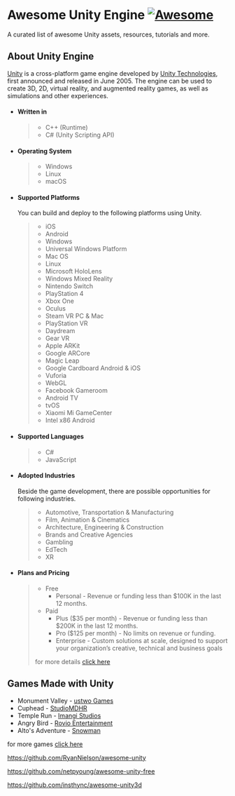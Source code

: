 # Awesome Unity Engine [![Awesome](https://cdn.rawgit.com/sindresorhus/awesome/d7305f38d29fed78fa85652e3a63e154dd8e8829/media/badge.svg)](https://github.com/sindresorhus/awesome)
A curated list of awesome Unity assets, resources, tutorials and more.

## About Unity Engine

[Unity](https://unity.com/) is a cross-platform game engine developed by [Unity Technologies](https://en.wikipedia.org/wiki/Unity_Technologies), first announced and released in June 2005. The engine can be used to create 3D, 2D, virtual reality, and augmented reality games, as well as simulations and other experiences.

* #### Written in
    > * C++ (Runtime)
    > * C# (Unity Scripting API)

* #### Operating System
    > * Windows
    > * Linux
    > * macOS

* #### Supported Platforms
    You can build and deploy to the following platforms using Unity.
    
    > * iOS
    > * Android
    > * Windows
    > * Universal Windows Platform
    > * Mac OS
    > * Linux
    > * Microsoft HoloLens
    > * Windows Mixed Reality
    > * Nintendo Switch
    > * PlayStation 4
    > * Xbox One
    > * Oculus
    > * Steam VR PC & Mac
    > * PlayStation VR
    > * Daydream
    > * Gear VR
    > * Apple ARKit
    > * Google ARCore
    > * Magic Leap
    > * Google Cardboard Android & iOS
    > * Vuforia
    > * WebGL
    > * Facebook Gameroom
    > * Android TV
    > * tvOS
    > * Xiaomi Mi GameCenter
    > * Intel x86 Android

* #### Supported Languages
    > * C#
    > * JavaScript

* #### Adopted Industries
    Beside the game development, there are possible opportunities for following industries.

    > * Automotive, Transportation & Manufacturing
    > * Film, Animation & Cinematics
    > * Architecture, Engineering & Construction
    > * Brands and Creative Agencies
    > * Gambling
    > * EdTech
    > * XR

* #### Plans and Pricing
    > * Free
    >    * Personal - Revenue or funding less than $100K in the last 12 months.
    > * Paid
    >   * Plus ($35 per month) - Revenue or funding less than $200K in the last 12 months.
    >   * Pro ($125 per month) - No limits on revenue or funding.
    >   * Enterprise - Custom solutions at scale, designed to support your organization’s creative, technical and business goals
    >
    > for more details [click here](https://store.unity.com/#plans-business)


## Games Made with Unity

* Monument Valley - [ustwo Games](https://www.ustwogames.co.uk/)
* Cuphead - [StudioMDHR](http://studiomdhr.com/about-us/)
* Temple Run - [Imangi Studios](https://imangistudios.com/)
* Angry Bird - [Rovio Entertainment](https://www.rovio.com/)
* Alto's Adventure - [Snowman](http://builtbysnowman.com/)

for more games [click here](https://en.wikipedia.org/wiki/List_of_Unity_games)

https://github.com/RyanNielson/awesome-unity

https://github.com/netpyoung/awesome-unity-free

https://github.com/insthync/awesome-unity3d